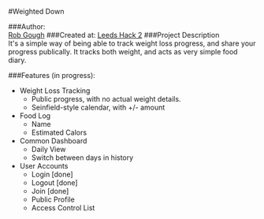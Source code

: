 #Weighted Down

###Author:     
[Rob Gough][1]
###Created at: 
[Leeds Hack 2][2]
###Project Description       
It's a simple way of being able to track weight loss progress, and share your progress publically. It tracks both weight, and acts as very simple food diary.

###Features (in progress):
- Weight Loss Tracking
  - Public progress, with no actual weight details.
  - Seinfield-style calendar, with +/- amount
- Food Log
  - Name
  - Estimated Calors
- Common Dashboard
  - Daily View
  - Switch between days in history
- User Accounts
  - Login [done]
  - Logout [done]
  - Join [done]
  - Public Profile
  - Access Control List

[1]:http://robgough.net
[2]:http://leedshack.com